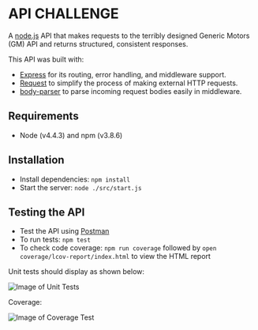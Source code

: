 # API CHALLENGE

A [node.js](https://nodejs.org/en/) API that makes requests to the terribly designed Generic Motors (GM) API and returns structured, consistent responses.

This API was built with:
- [Express](http://expressjs.com/) for its routing, error handling, and middleware support.
- [Request](https://github.com/request/request) to simplify the process of making external HTTP requests.
- [body-parser](https://github.com/expressjs/body-parser) to parse incoming request bodies easily in middleware.

## Requirements

- Node (v4.4.3) and npm (v3.8.6)

## Installation

- Install dependencies: `npm install`
- Start the server: `node ./src/start.js`

## Testing the API
- Test the API using [Postman](https://chrome.google.com/webstore/detail/postman-rest-client-packa/fhbjgbiflinjbdggehcddcbncdddomop)
- To run tests: `npm test`
- To check code coverage: `npm run coverage` followed by `open coverage/lcov-report/index.html` to view the HTML report

Unit tests should display as shown below:

![Image of Unit Tests](http://i.imgur.com/9usoDOV.png)

Coverage:

![Image of Coverage Test](http://i.imgur.com/mJe4k9I.png)

